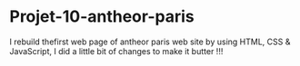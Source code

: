# Projet-10-antheor-paris
I rebuild thefirst  web page of antheor paris web site by using HTML, CSS &amp; JavaScript, I did a little bit of changes to make it butter !!!
